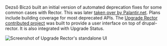 Dezső Biczó built an initial version of automated deprecation fixes for some common cases with Rector. This was later [taken over by Palantir.net](https://github.com/palantirnet/drupal-rector). Plans include building coverage for most deprecated APIs. The [Upgrade Rector contributed project](https://www.drupal.org/project/upgrade%5Frector) was built to provide a user interface on top of drupal-rector. It is also integrated with Upgrade Status.

![Screenshot of Upgrade Rector's standalone UI](https://www.drupal.org/files/UpgradeRectorScreen.png)
